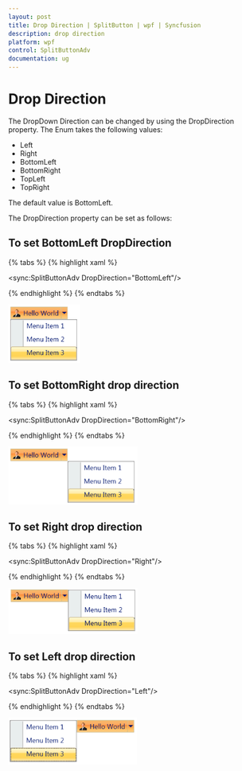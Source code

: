 ```yaml
---
layout: post
title: Drop Direction | SplitButton | wpf | Syncfusion
description: drop direction
platform: wpf
control: SplitButtonAdv
documentation: ug
---
```


# Drop Direction

The DropDown Direction can be changed by using the DropDirection property. The Enum takes the following values:

* Left
* Right
* BottomLeft
* BottomRight
* TopLeft
* TopRight



The default value is BottomLeft.

The DropDirection property can be set as follows:

## To set BottomLeft DropDirection

{% tabs %}
{% highlight xaml %}

<sync:SplitButtonAdv  DropDirection="BottomLeft"/>

{% endhighlight %}
{% endtabs %}

![](Drop-Direction_images/Drop-Direction_img1.png)



## To set BottomRight drop direction

{% tabs %}
{% highlight xaml %}

<sync:SplitButtonAdv  DropDirection="BottomRight"/>

{% endhighlight %}
{% endtabs %}

![](Drop-Direction_images/Drop-Direction_img2.png)



## To set Right drop direction

{% tabs %}
{% highlight xaml %}

<sync:SplitButtonAdv  DropDirection="Right"/>

{% endhighlight %}
{% endtabs %}

![](Drop-Direction_images/Drop-Direction_img3.png)



## To set Left drop direction

{% tabs %}
{% highlight xaml %}

<sync:SplitButtonAdv  DropDirection="Left"/>

{% endhighlight %}
{% endtabs %}

![](Drop-Direction_images/Drop-Direction_img4.png)
